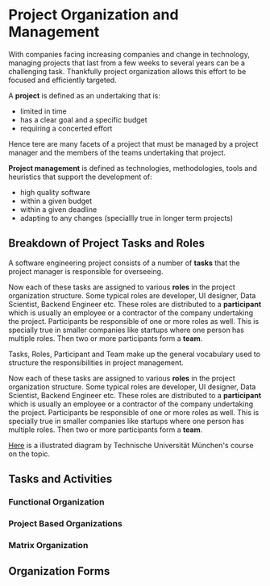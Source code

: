 # Project Organization and Management
 
With companies facing increasing companies and change in technology, managing projects that last from a few weeks to several years can be a challenging task. Thankfully project organization allows this effort to be focused and efficiently targeted. 

A **project** is defined as an undertaking that is:

* limited in time
* has a clear goal and a specific budget
* requiring a concerted effort

Hence tere are many facets of a project that must be managed by a project manager and the members of the teams undertaking that project. 

**Project management** is defined as technologies, methodologies, tools and heuristics that support the development of:

* high quality software
* within a given budget
* within a given deadline
* adapting to any changes (speciallly true in longer term projects)

## Breakdown of Project Tasks and Roles

A software engineering project consists of a number of **tasks** that the project manager is responsible for overseeing. 

Now each of these tasks are assigned to various **roles** in the project organization structure. Some typical roles are developer, UI designer, Data Scientist, Backend Engineer etc. These roles are distributed to a **participant** which is usually an employee or a contractor of the company undertaking the project. Participants be responsible of one or more roles as well. This is specially true in smaller companies like startups where one person has multiple roles. Then two or more participants form a **team**. 

Tasks, Roles, Participant and Team make up the general vocabulary used to structure the responsibilities in project management. 

Now each of these tasks are assigned to various **roles** in the project organization structure. Some typical roles are developer, UI designer, Data Scientist, Backend Engineer etc. These roles are distributed to a **participant** which is usually an employee or a contractor of the company undertaking the project. Participants be responsible of one or more roles as well. This is specially true in smaller companies like startups where one person has multiple roles. Then two or more participants form a **team**. 

[Here](https://courses.edx.org/asset-v1:TUMx+SEECx+3T_2017+type@asset+block@SEECx17_w1u1_Project_Organization.pdf) is a illustrated diagram by Technische Universität München's course on the topic. 

## Tasks and Activities

### Functional Organization

### Project Based Organizations

### Matrix Organization

## Organization Forms